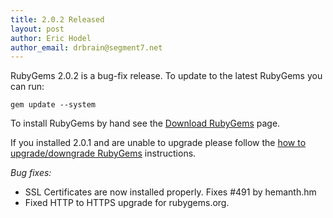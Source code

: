 ```yaml
---
title: 2.0.2 Released
layout: post
author: Eric Hodel
author_email: drbrain@segment7.net
---
```


RubyGems 2.0.2 is a bug-fix release.  To update to the latest RubyGems you can
run:

    gem update --system

To install RubyGems by hand see the [Download RubyGems][download] page.

If you installed 2.0.1 and are unable to upgrade please follow the [how to
upgrade/downgrade RubyGems][upgrading] instructions.

_Bug fixes:_

* SSL Certificates are now installed properly.  Fixes #491 by hemanth.hm
* Fixed HTTP to HTTPS upgrade for rubygems.org.

[download]: http://rubygems.org/pages/download
[upgrading]: http://docs.seattlerb.org/rubygems/UPGRADING_rdoc.html

